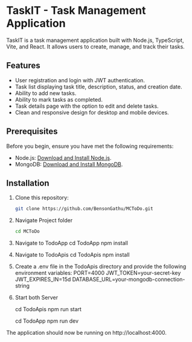 # TaskIT - Task Management Application

TaskIT is a task management application built with Node.js, TypeScript, Vite, and React. It allows users to create, manage, and track their tasks.

## Features

- User registration and login with JWT authentication.
- Task list displaying task title, description, status, and creation date.
- Ability to add new tasks.
- Ability to mark tasks as completed.
- Task details page with the option to edit and delete tasks.
- Clean and responsive design for desktop and mobile devices.

## Prerequisites

Before you begin, ensure you have met the following requirements:

- Node.js: [Download and Install Node.js](https://nodejs.org/).
- MongoDB: [Download and Install MongoDB](https://www.mongodb.com/try/download/community).

## Installation

1. Clone this repository:

   ```bash
   git clone https://github.com/BensonGathu/MCToDo.git

2. Navigate Project folder

   ```bash
   cd MCToDo

3. Navigate to TodoApp
    cd TodoApp
    npm install

4. Navigate to TodoApis
    cd TodoApis
    npm install

5. Create a .env file in the TodoApis directory and provide the following environment variables:
    PORT=4000
    JWT_TOKEN=your-secret-key
    JWT_EXPIRES_IN=15d
    DATABASE_URL=your-mongodb-connection-string


6. Start both Server

    cd TodoApis
    npm run start

    cd TodoApp
    npm run dev


The application should now be running on http://localhost:4000.

